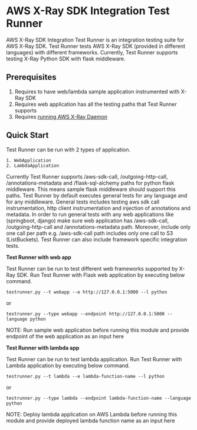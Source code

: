 # AWS X-Ray SDK Integration Test Runner

AWS X-Ray SDK Integration Test Runner is an integration testing suite for AWS X-Ray SDK. Test Runner tests AWS X-Ray SDK (provided in different languages) with different frameworks. Currently, Test Runner supports testing X-Ray Python SDK with flask middleware.

## Prerequisites
1. Requires to have web/lambda sample application instrumented with X-Ray SDK
2. Requires web application has all the testing paths that Test Runner supports
3. Requires  [running AWS X-Ray Daemon](https://docs.aws.amazon.com/xray/latest/devguide/xray-daemon-local.html)

## Quick Start
Test Runner can be run with 2 types of application.

```
1. WebApplication
2. LambdaApplication
```

Currently Test Runner supports /aws-sdk-call, /outgoing-http-call, /annotations-metadata and /flask-sql-alchemy paths for python flask middleware. This means sample flask middleware should support this paths. Test Runner by default executes general tests for any language and for any middleware. General tests includes testing aws sdk call instrumentation, http client instrumentation and injection of annotations and metadata. In order to run general tests with any web applications like (springboot, django) make sure web application has /aws-sdk-call, /outgoing-http-call and /annotations-metadata path. Moreover, include only one call per path e.g. /aws-sdk-call path includes only one call to S3 (ListBuckets). Test Runner can also include framework specific integration tests.

**Test Runner with web app**

Test Runner can be run to test different web frameworks supported by X-Ray SDK. Run Test Runner with Flask web application by executing below command.

```
testrunner.py --t webapp --e http://127.0.0.1:5000 --l python
```
or
```
testrunner.py --type webapp --endpoint http://127.0.0.1:5000 --language python
```

NOTE: Run sample web application before running this module and provide endpoint of the web application as an input here

**Test Runner with lambda app**

Test Runner can be run to test lambda application. Run Test Runner with Lambda application by executing below command.

```
testrunner.py --t lambda --e lambda-function-name --l python
```
or
```
testrunner.py --type lambda --endpoint lambda-function-name --language python
```

NOTE: Deploy lambda application on AWS Lambda before running this module and provide deployed lambda function name as an input here
